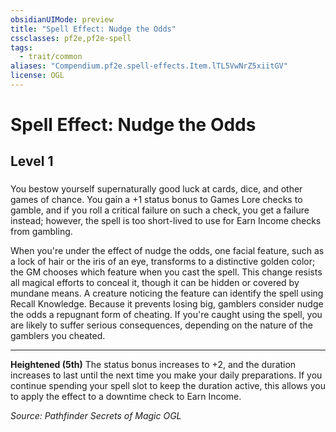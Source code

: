 ```yaml
---
obsidianUIMode: preview
title: "Spell Effect: Nudge the Odds"
cssclasses: pf2e,pf2e-spell
tags:
  - trait/common
aliases: "Compendium.pf2e.spell-effects.Item.lTL5VwNrZ5xiitGV"
license: OGL
---
```

# Spell Effect: Nudge the Odds
## Level 1
### 






You bestow yourself supernaturally good luck at cards, dice, and other games of chance. You gain a +1 status bonus to Games Lore checks to gamble, and if you roll a critical failure on such a check, you get a failure instead; however, the spell is too short-lived to use for Earn Income checks from gambling.

When you're under the effect of nudge the odds, one facial feature, such as a lock of hair or the iris of an eye, transforms to a distinctive golden color; the GM chooses which feature when you cast the spell. This change resists all magical efforts to conceal it, though it can be hidden or covered by mundane means. A creature noticing the feature can identify the spell using Recall Knowledge. Because it prevents losing big, gamblers consider nudge the odds a repugnant form of cheating. If you're caught using the spell, you are likely to suffer serious consequences, depending on the nature of the gamblers you cheated.

* * *

**Heightened (5th)** The status bonus increases to +2, and the duration increases to last until the next time you make your daily preparations. If you continue spending your spell slot to keep the duration active, this allows you to apply the effect to a downtime check to Earn Income.

*Source: Pathfinder Secrets of Magic*
*OGL*